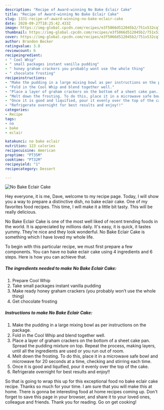 ```yaml
---
description: "Recipe of Award-winning No Bake Eclair Cake"
title: "Recipe of Award-winning No Bake Eclair Cake"
slug: 1331-recipe-of-award-winning-no-bake-eclair-cake
date: 2020-09-27T18:25:42.433Z
image: https://img-global.cpcdn.com/recipes/e3f5066d512045b2/751x532cq70/no-bake-eclair-cake-recipe-main-photo.jpg
thumbnail: https://img-global.cpcdn.com/recipes/e3f5066d512045b2/751x532cq70/no-bake-eclair-cake-recipe-main-photo.jpg
cover: https://img-global.cpcdn.com/recipes/e3f5066d512045b2/751x532cq70/no-bake-eclair-cake-recipe-main-photo.jpg
author: Brandon Becker
ratingvalue: 3.8
reviewcount: 6
recipeingredient:
- " Cool Whip"
- " small packages instant vanilla pudding"
- " honey graham crackers you probably wont use the whole thing"
- " chocolate frosting"
recipeinstructions:
- "Make the pudding in a large mixing bowl as per instructions on the package."
- "Fold in the Cool Whip and blend together well."
- "Place a layer of graham crackers on the bottom of a sheet cake pan. Spread the pudding mixture on top. Repeat the process, making layers, until all the ingredients are used or you run out of room."
- "Melt down the frosting. To do this, place it in a microwave safe bowl and microwave for 20 seconds at a time, checking and stirring each time."
- "Once it is good and liquified, pour it evenly over the top of the cake."
- "Refrigerate overnight for best results and enjoy!!"
categories:
- Recipe
tags:
- no
- bake
- eclair

katakunci: no bake eclair 
nutrition: 123 calories
recipecuisine: American
preptime: "PT35M"
cooktime: "PT32M"
recipeyield: "1"
recipecategory: Dessert

---
```



![No Bake Eclair Cake](https://img-global.cpcdn.com/recipes/e3f5066d512045b2/751x532cq70/no-bake-eclair-cake-recipe-main-photo.jpg)

Hey everyone, it is me, Dave, welcome to my recipe page. Today, I will show you a way to prepare a distinctive dish, no bake eclair cake. One of my favorites food recipes. This time, I will make it a little bit tasty. This will be really delicious.



No Bake Eclair Cake is one of the most well liked of recent trending foods in the world. It is appreciated by millions daily. It's easy, it is quick, it tastes yummy. They're nice and they look wonderful. No Bake Eclair Cake is something which I have loved my whole life.


To begin with this particular recipe, we must first prepare a few components. You can have no bake eclair cake using 4 ingredients and 6 steps. Here is how you can achieve that.

<!--inarticleads1-->

##### The ingredients needed to make No Bake Eclair Cake:

1. Prepare  Cool Whip
1. Take  small packages instant vanilla pudding
1. Make ready  honey graham crackers (you probably won’t use the whole thing)
1. Get  chocolate frosting




<!--inarticleads2-->

##### Instructions to make No Bake Eclair Cake:

1. Make the pudding in a large mixing bowl as per instructions on the package.
1. Fold in the Cool Whip and blend together well.
1. Place a layer of graham crackers on the bottom of a sheet cake pan. Spread the pudding mixture on top. Repeat the process, making layers, until all the ingredients are used or you run out of room.
1. Melt down the frosting. To do this, place it in a microwave safe bowl and microwave for 20 seconds at a time, checking and stirring each time.
1. Once it is good and liquified, pour it evenly over the top of the cake.
1. Refrigerate overnight for best results and enjoy!!




So that is going to wrap this up for this exceptional food no bake eclair cake recipe. Thanks so much for your time. I am sure that you will make this at home. There is gonna be interesting food at home recipes coming up. Don't forget to save this page in your browser, and share it to your loved ones, colleague and friends. Thank you for reading. Go on get cooking!
